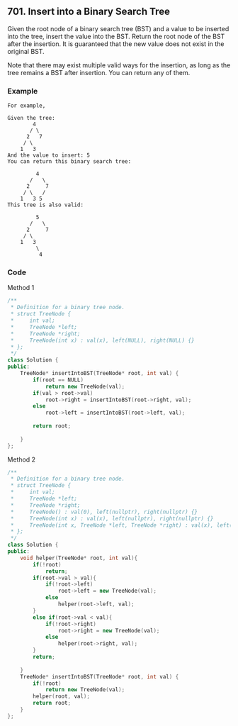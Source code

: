 ## 701. Insert into a Binary Search Tree

Given the root node of a binary search tree (BST) and a value to be inserted into the tree, insert the value into the BST. Return the root node of the BST after the insertion. It is guaranteed that the new value does not exist in the original BST.

Note that there may exist multiple valid ways for the insertion, as long as the tree remains a BST after insertion. You can return any of them.


### Example

```
For example, 

Given the tree:
        4
       / \
      2   7
     / \
    1   3
And the value to insert: 5
You can return this binary search tree:

         4
       /   \
      2     7
     / \   /
    1   3 5
This tree is also valid:

         5
       /   \
      2     7
     / \   
    1   3
         \
          4
```

### Code

Method 1

```c++
/**
 * Definition for a binary tree node.
 * struct TreeNode {
 *     int val;
 *     TreeNode *left;
 *     TreeNode *right;
 *     TreeNode(int x) : val(x), left(NULL), right(NULL) {}
 * };
 */
class Solution {
public:
    TreeNode* insertIntoBST(TreeNode* root, int val) {
        if(root == NULL)
            return new TreeNode(val);
        if(val > root->val)
            root->right = insertIntoBST(root->right, val);
        else
            root->left = insertIntoBST(root->left, val);
        
        return root;
        
    }
};
```


Method 2
```c++
/**
 * Definition for a binary tree node.
 * struct TreeNode {
 *     int val;
 *     TreeNode *left;
 *     TreeNode *right;
 *     TreeNode() : val(0), left(nullptr), right(nullptr) {}
 *     TreeNode(int x) : val(x), left(nullptr), right(nullptr) {}
 *     TreeNode(int x, TreeNode *left, TreeNode *right) : val(x), left(left), right(right) {}
 * };
 */
class Solution {
public:
    void helper(TreeNode* root, int val){
        if(!root)
            return;
        if(root->val > val){
            if(!root->left)
                root->left = new TreeNode(val);
            else
                helper(root->left, val);
        }
        else if(root->val < val){
            if(!root->right)
                root->right = new TreeNode(val);
            else
                helper(root->right, val);
        }
        return;
        
    }
    TreeNode* insertIntoBST(TreeNode* root, int val) {
        if(!root)
            return new TreeNode(val);
        helper(root, val);
        return root;
    }
};
```


